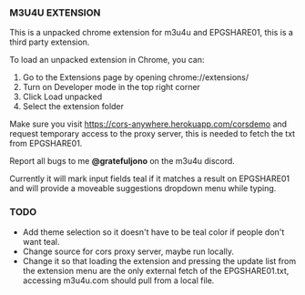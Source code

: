 ### M3U4U EXTENSION

This is a unpacked chrome extension for m3u4u and EPGSHARE01, this is a third party extension.

To load an unpacked extension in Chrome, you can: 
1. Go to the Extensions page by opening chrome://extensions/
2. Turn on Developer mode in the top right corner
3. Click Load unpacked
4. Select the extension folder

Make sure you visit https://cors-anywhere.herokuapp.com/corsdemo and request temporary access to the proxy server, this is needed to fetch the txt from EPGSHARE01.

Report all bugs to me **@gratefuljono** on the m3u4u discord.

Currently it will mark input fields teal if it matches a result on EPGSHARE01 and will provide a moveable suggestions dropdown menu while typing. 

### TODO

- Add theme selection so it doesn't have to be teal color if people don't want teal.
- Change source for cors proxy server, maybe run locally.
- Change it so that loading the extension and pressing the update list from the extension menu are the only external fetch of the EPGSHARE01.txt, accessing m3u4u.com should pull from a local file.

